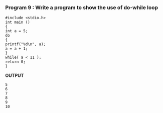 ### Program 9 : Write a program to show the use of do-while loop
```
#include <stdio.h>
int main ()
{
int a = 5;
do
{
printf("%d\n", a);
a = a + 1;
}
while( a < 11 );
return 0;
}
```
**OUTPUT**
```
5
6
7
8
9
10
```
